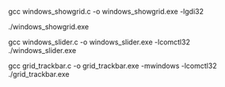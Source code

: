 gcc windows_showgrid.c -o windows_showgrid.exe -lgdi32

./windows_showgrid.exe

gcc windows_slider.c -o windows_slider.exe -lcomctl32
./windows_slider.exe


gcc grid_trackbar.c -o grid_trackbar.exe -mwindows -lcomctl32
./grid_trackbar.exe
